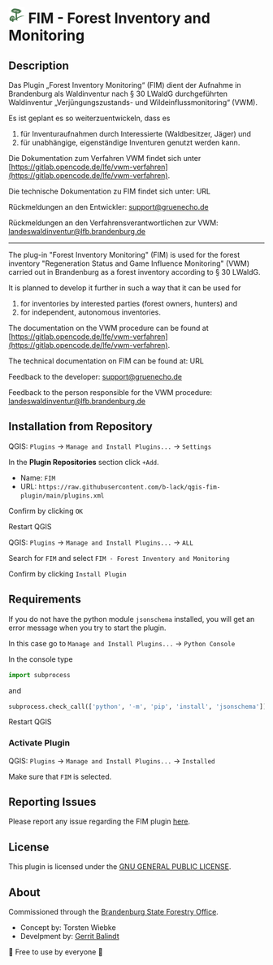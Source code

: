 <h1>
  <img src="./fim/icon.png" alt="Logo Plugin"/>
  FIM - Forest Inventory and Monitoring
</h1>

## Description

Das Plugin „Forest Inventory Monitoring“ (FIM) dient der Aufnahme in Brandenburg als Waldinventur nach § 30 LWaldG durchgeführten Waldinventur „Verjüngungszustands- und Wildeinflussmonitoring“ (VWM).

Es ist geplant es so weiterzuentwickeln, dass es

1. für Inventuraufnahmen durch Interessierte (Waldbesitzer, Jäger) und
2. für unabhängige, eigenständige Inventuren genutzt werden kann.

Die Dokumentation zum Verfahren VWM findet sich unter [https://gitlab.opencode.de/lfe/vwm-verfahren](https://gitlab.opencode.de/lfe/vwm-verfahren).

Die technische Dokumentation zu FIM findet sich unter: URL

Rückmeldungen an den Entwickler: [support@gruenecho.de](mailto:support@gruenecho.de)

Rückmeldungen an den Verfahrensverantwortlichen zur VWM: [landeswaldinventur@lfb.brandenburg.de](mailto:landeswaldinventur@lfb.brandenburg.de)

----
The plug-in "Forest Inventory Monitoring" (FIM) is used for the forest inventory "Regeneration Status and Game Influence Monitoring" (VWM) carried out in Brandenburg as a forest inventory according to § 30 LWaldG.

It is planned to develop it further in such a way that it can be used for

1. for inventories by interested parties (forest owners, hunters) and
2. for independent, autonomous inventories.

The documentation on the VWM procedure can be found at [https://gitlab.opencode.de/lfe/vwm-verfahren](https://gitlab.opencode.de/lfe/vwm-verfahren).

The technical documentation on FIM can be found at: URL

Feedback to the developer: [support@gruenecho.de](mailto:support@gruenecho.de)

Feedback to the person responsible for the VWM procedure: [landeswaldinventur@lfb.brandenburg.de](mailto:landeswaldinventur@lfb.brandenburg.de)

## Installation from Repository

QGIS: ``Plugins`` -> ``Manage and Install Plugins...`` -> ``Settings``

In the **Plugin Repositories** section click `+Add`.

- Name: `FIM`
- URL: `https://raw.githubusercontent.com/b-lack/qgis-fim-plugin/main/plugins.xml`

Confirm by clicking `OK`

Restart QGIS

QGIS: ``Plugins`` -> ``Manage and Install Plugins...`` -> ``ALL``

Search for `FIM` and select `FIM - Forest Inventory and Monitoring`

Confirm by clicking `Install Plugin`

## Requirements

If you do not have the python module ``jsonschema`` installed, you will get an error message when you try to start the plugin.


In this case go to ``Manage and Install Plugins...`` -> ``Python Console``

In the console type

```py
import subprocess
```
and 

```py
subprocess.check_call(['python', '-m', 'pip', 'install', 'jsonschema'])
```

Restart QGIS

### Activate Plugin

QGIS: ``Plugins`` -> ``Manage and Install Plugins...`` -> ``Installed``

Make sure that ``FIM`` is selected.


## Reporting Issues

Please report any issue regarding the FIM plugin [here](https://github.com/b-lack/qgis-fim-plugin/issues).

## License

This plugin is licensed under the [GNU GENERAL PUBLIC LICENSE](./LICENSE).

## About

Commissioned through the [Brandenburg State Forestry Office](https://forst.brandenburg.de/).

- Concept by: Torsten Wiebke
- Develpment by: [Gerrit Balindt](https://gruenecho.de/)


💚 Free to use by everyone 💚